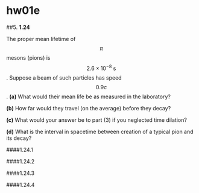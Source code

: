 # **hw01e**

##5.
**1.24**

The proper mean lifetime of $$\pi$$ mesons (pions) is $$2.6\times10^{-8}\:\text{s}$$.  Suppose a beam of such particles has speed $$0.9c$$.
**(a)** What would their mean life be as measured in the laboratory?

**(b)** How far would they travel (on the average) before they decay?

**(c)** What would your answer be to part (3) if you neglected time dilation?

**(d)** What is the interval in spacetime between creation of a typical pion and its decay?


####1.24.1

####1.24.2

####1.24.3

####1.24.4

